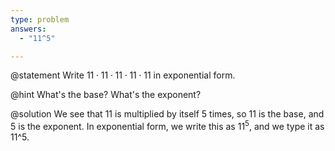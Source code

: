 ```yaml
---
type: problem
answers:
  - "11^5"

---
```


@statement
Write $11\cdot11\cdot11\cdot11\cdot11$ in exponential form.

@hint
What's the base? What's the exponent?

@solution
We see that $11$ is multiplied by itself $5$ times, so $11$ is the base, and $5$ is the exponent. In exponential form, we write this as $11^5$, and we type it as 11^5.


<!--stackedit_data:
eyJoaXN0b3J5IjpbLTY1NjcwNjAxMSwtNDc3NDE5NjNdfQ==
-->